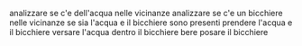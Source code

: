 analizzare se c'e dell'acqua nelle vicinanze
analizzare se c'e un bicchiere nelle vicinanze
se sia l'acqua e il bicchiere sono presenti prendere l'acqua e il bicchiere
versare l'acqua dentro il bicchiere
bere
posare il bicchiere